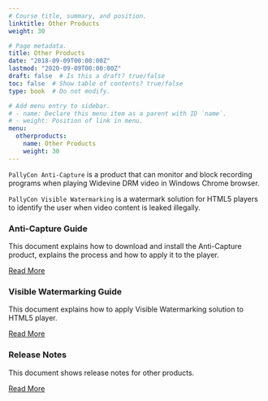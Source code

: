 ```yaml
---
# Course title, summary, and position.
linktitle: Other Products
weight: 30

# Page metadata.
title: Other Products
date: "2018-09-09T00:00:00Z"
lastmod: "2020-09-09T00:00:00Z"
draft: false  # Is this a draft? true/false
toc: false  # Show table of contents? true/false
type: book  # Do not modify.

# Add menu entry to sidebar.
# - name: Declare this menu item as a parent with ID `name`.
# - weight: Position of link in menu.
menu:
  otherproducts:
    name: Other Products
    weight: 30
---
```


`PallyCon Anti-Capture` is a product that can monitor and block recording programs when playing Widevine DRM video in Windows Chrome browser.

`PallyCon Visible Watermarking` is a watermark solution for HTML5 players to identify the user when video content is leaked illegally.

<div class="row">
  <div class="col-sm-6">
    <div class="card">
      <div class="card-body">
        <h3 class="card-title">Anti-Capture Guide</h3>
        <p class="card-text">This document explains how to download and install the Anti-Capture product, explains the process and how to apply it to the player.</p>
        <a href="./anticapture-guide" class="btn btn-primary">Read More</a>
      </div>
    </div>
  </div>
  <div class="col-sm-6">
    <div class="card">
      <div class="card-body">
        <h3 class="card-title">Visible Watermarking Guide</h3>
        <p class="card-text">This document explains how to apply Visible Watermarking solution to HTML5 player.</p>
        <a href="./visible-watermarking-guide" class="btn btn-primary">Read More</a>
      </div>
    </div>
  </div>
  <div class="col-sm-6">
    <div class="card">
      <div class="card-body">
        <h3 class="card-title">Release Notes</h3>
        <p class="card-text">This document shows release notes for other products.</p>
        <a href="./other-release-notes" class="btn btn-primary">Read More</a>
      </div>
    </div>
  </div>
</div>
